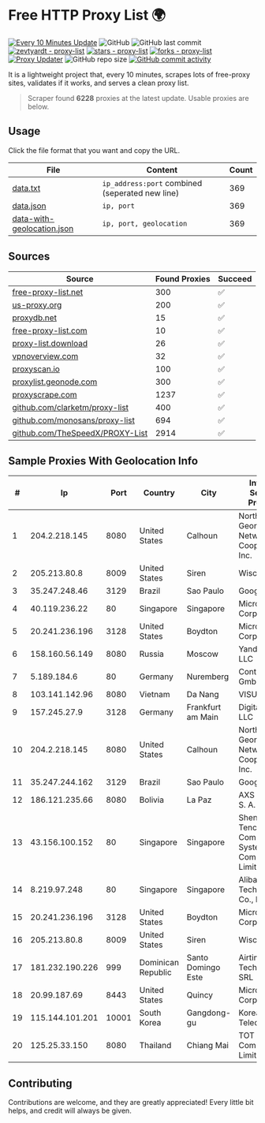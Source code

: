 
# Free HTTP Proxy List 🌍

[![Every 10 Minutes Update](https://github.com/mertguvencli/http-proxy-list/actions/workflows/main.yml/badge.svg?branch=main)](https://github.com/mertguvencli/http-proxy-list/actions/workflows/main.yml)
![GitHub](https://img.shields.io/github/license/mertguvencli/http-proxy-list)
![GitHub last commit](https://img.shields.io/github/last-commit/mertguvencli/http-proxy-list)
[![zevtyardt - proxy-list](https://img.shields.io/static/v1?label=zevtyardt&message=proxy-list&color=blue&logo=github)](https://github.com/zevtyardt/proxy-list "Go to GitHub repo")
[![stars - proxy-list](https://img.shields.io/github/stars/zevtyardt/proxy-list?style=social)](https://github.com/zevtyardt/proxy-list)
[![forks - proxy-list](https://img.shields.io/github/forks/zevtyardt/proxy-list?style=social)](https://github.com/zevtyardt/proxy-list)
[![Proxy Updater](https://github.com/zevtyardt/proxy-list/workflows/Proxy%20Updater/badge.svg)](https://github.com/zevtyardt/proxy-list/actions?query=workflow:"Proxy+Updater")
![GitHub repo size](https://img.shields.io/github/repo-size/zevtyardt/proxy-list)
[![GitHub commit activity](https://img.shields.io/github/commit-activity/m/zevtyardt/proxy-list?logo=commits)](https://github.com/zevtyardt/proxy-list/commits/main)

It is a lightweight project that, every 10 minutes, scrapes lots of free-proxy sites, validates if it works, and serves a clean proxy list.

> Scraper found **6228** proxies at the latest update. Usable proxies are below.

## Usage

Click the file format that you want and copy the URL.

|File|Content|Count|
|----|-------|-----|
|[data.txt](https://raw.githubusercontent.com/mertguvencli/http-proxy-list/main/proxy-list/data.txt)|`ip_address:port` combined (seperated new line)|369|
|[data.json](https://raw.githubusercontent.com/mertguvencli/http-proxy-list/main/proxy-list/data.json)|`ip, port`|369|
|[data-with-geolocation.json](https://raw.githubusercontent.com/mertguvencli/http-proxy-list/main/proxy-list/data-with-geolocation.json)|`ip, port, geolocation`|369|

## Sources

|Source|Found Proxies|Succeed|
|------|-------------|-------|
|[free-proxy-list.net](https://free-proxy-list.net)|300|✅|
|[us-proxy.org](https://www.us-proxy.org)|200|✅|
|[proxydb.net](http://proxydb.net)|15|✅|
|[free-proxy-list.com](https://free-proxy-list.com/?page=&port=&type%5B%5D=http&type%5B%5D=https&up_time=0&search=Search)|10|✅|
|[proxy-list.download](https://www.proxy-list.download/HTTP)|26|✅|
|[vpnoverview.com](https://vpnoverview.com/privacy/anonymous-browsing/free-proxy-servers)|32|✅|
|[proxyscan.io](https://www.proxyscan.io)|100|✅|
|[proxylist.geonode.com](https://proxylist.geonode.com/api/proxy-list?limit=300&page=1&sort_by=lastChecked&sort_type=desc&protocols=http,https)|300|✅|
|[proxyscrape.com](https://api.proxyscrape.com/v2/?request=displayproxies&protocol=http&timeout=10000&country=all&ssl=all&anonymity=all)|1237|✅|
|[github.com/clarketm/proxy-list](https://raw.githubusercontent.com/clarketm/proxy-list/master/proxy-list-raw.txt)|400|✅|
|[github.com/monosans/proxy-list](https://raw.githubusercontent.com/monosans/proxy-list/main/proxies/http.txt)|694|✅|
|[github.com/TheSpeedX/PROXY-List](https://raw.githubusercontent.com/TheSpeedX/PROXY-List/master/http.txt)|2914|✅|


## Sample Proxies With Geolocation Info

|#|Ip|Port|Country|City|Internet Service Provider|
|-|--|----|-------|----|-------------------------|
|1|204.2.218.145|8080|United States|Calhoun|North Georgia Network Cooperative, Inc.|
|2|205.213.80.8|8009|United States|Siren|WiscNet|
|3|35.247.248.46|3129|Brazil|Sao Paulo|Google LLC|
|4|40.119.236.22|80|Singapore|Singapore|Microsoft Corporation|
|5|20.241.236.196|3128|United States|Boydton|Microsoft Corporation|
|6|158.160.56.149|8080|Russia|Moscow|Yandex.Cloud LLC|
|7|5.189.184.6|80|Germany|Nuremberg|Contabo GmbH|
|8|103.141.142.96|8080|Vietnam|Da Nang|VISUALVIET|
|9|157.245.27.9|3128|Germany|Frankfurt am Main|DigitalOcean, LLC|
|10|204.2.218.145|8080|United States|Calhoun|North Georgia Network Cooperative, Inc.|
|11|35.247.244.162|3129|Brazil|Sao Paulo|Google LLC|
|12|186.121.235.66|8080|Bolivia|La Paz|AXS Bolivia S. A.|
|13|43.156.100.152|80|Singapore|Singapore|Shenzhen Tencent Computer Systems Company Limited|
|14|8.219.97.248|80|Singapore|Singapore|Alibaba (US) Technology Co., Ltd.|
|15|20.241.236.196|3128|United States|Boydton|Microsoft Corporation|
|16|205.213.80.8|8009|United States|Siren|WiscNet|
|17|181.232.190.226|999|Dominican Republic|Santo Domingo Este|Airtime Technology SRL|
|18|20.99.187.69|8443|United States|Quincy|Microsoft Corporation|
|19|115.144.101.201|10001|South Korea|Gangdong-gu|Korea Telecom|
|20|125.25.33.150|8080|Thailand|Chiang Mai|TOT Public Company Limited|



## Contributing

Contributions are welcome, and they are greatly appreciated! Every
little bit helps, and credit will always be given.

